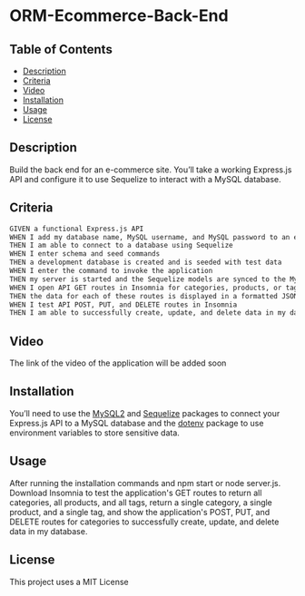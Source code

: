 # ORM-Ecommerce-Back-End

## Table of Contents
 * [Description](#Description)
 * [Criteria](#Criteria)
 * [Video](#Video)
 * [Installation](#Installation)
 * [Usage](#Usage)
 * [License](#License)

## Description
Build the back end for an e-commerce site. You’ll take a working Express.js API and configure it to use Sequelize to interact with a MySQL database.

## Criteria

```md
GIVEN a functional Express.js API
WHEN I add my database name, MySQL username, and MySQL password to an environment variable file
THEN I am able to connect to a database using Sequelize
WHEN I enter schema and seed commands
THEN a development database is created and is seeded with test data
WHEN I enter the command to invoke the application
THEN my server is started and the Sequelize models are synced to the MySQL database
WHEN I open API GET routes in Insomnia for categories, products, or tags
THEN the data for each of these routes is displayed in a formatted JSON
WHEN I test API POST, PUT, and DELETE routes in Insomnia
THEN I am able to successfully create, update, and delete data in my database
```

## Video
The link of the video of the application will be added soon

## Installation
You’ll need to use the [MySQL2](https://www.npmjs.com/package/mysql2) and [Sequelize](https://www.npmjs.com/package/sequelize) packages to connect your Express.js API to a MySQL database and the [dotenv](https://www.npmjs.com/package/dotenv) package to use environment variables to store sensitive data.

## Usage
After running the installation commands and npm start or node server.js. Download Insomnia to test the application's GET routes to return all categories, all products, and all tags, return a single category, a single product, and a single tag, and show the application's POST, PUT, and DELETE routes for categories to successfully create, update, and delete data in my database.

## License
This project uses a MIT License
